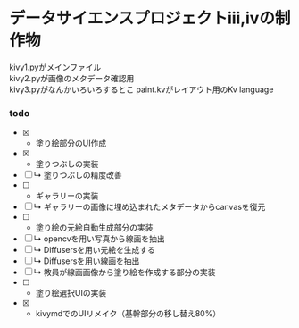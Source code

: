 #  データサイエンスプロジェクトⅲ,ⅳの制作物

kivy1.pyがメインファイル  
kivy2.pyが画像のメタデータ確認用  
kivy3.pyがなんかいろいろするとこ
paint.kvがレイアウト用のKv language

### todo

- [x] - 塗り絵部分のUI作成
- [x] - 塗りつぶしの実装
- [ ] ↳ 塗りつぶしの精度改善
- [ ] - ギャラリーの実装
- [ ] ↳ ギャラリーの画像に埋め込まれたメタデータからcanvasを復元
- [ ] - 塗り絵の元絵自動生成部分の実装
- [ ] ↳ opencvを用い写真から線画を抽出
- [ ] ↳ Diffusersを用い元絵を生成する
- [ ] ↳ Diffusersを用い線画を抽出
- [ ] ↳ 教員が線画画像から塗り絵を作成する部分の実装
- [ ] - 塗り絵選択UIの実装
- [x] - kivymdでのUIリメイク（基幹部分の移し替え80%）
